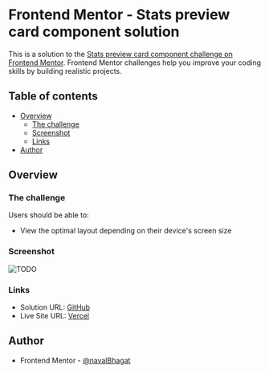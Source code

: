 # Frontend Mentor - Stats preview card component solution

This is a solution to the [Stats preview card component challenge on Frontend Mentor](https://www.frontendmentor.io/challenges/stats-preview-card-component-8JqbgoU62). Frontend Mentor challenges help you improve your coding skills by building realistic projects. 

## Table of contents

- [Overview](#overview)
  - [The challenge](#the-challenge)
  - [Screenshot](#screenshot)
  - [Links](#links)
- [Author](#author)
## Overview

### The challenge

Users should be able to:

- View the optimal layout depending on their device's screen size

### Screenshot

![TODO](./public/images/screenshot.png)

### Links

- Solution URL: [GitHub](https://github.com/navalBhagat/stats-preview-card-component-fe-mentor)
- Live Site URL: [Vercel](https://stats-preview-card-component-fe-mentor.vercel.app/)

## Author

- Frontend Mentor - [@navalBhagat](https://www.frontendmentor.io/profile/navalBhagat)